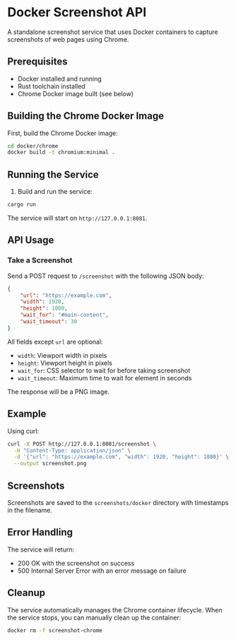 # Docker Screenshot API

A standalone screenshot service that uses Docker containers to capture screenshots of web pages using Chrome.

## Prerequisites

- Docker installed and running
- Rust toolchain installed
- Chrome Docker image built (see below)

## Building the Chrome Docker Image

First, build the Chrome Docker image:

```bash
cd docker/chrome
docker build -t chromium:minimal .
```

## Running the Service

1. Build and run the service:

```bash
cargo run
```

The service will start on `http://127.0.0.1:8081`.

## API Usage

### Take a Screenshot

Send a POST request to `/screenshot` with the following JSON body:

```json
{
    "url": "https://example.com",
    "width": 1920,
    "height": 1080,
    "wait_for": "#main-content",
    "wait_timeout": 30
}
```

All fields except `url` are optional:
- `width`: Viewport width in pixels
- `height`: Viewport height in pixels
- `wait_for`: CSS selector to wait for before taking screenshot
- `wait_timeout`: Maximum time to wait for element in seconds

The response will be a PNG image.

## Example

Using curl:

```bash
curl -X POST http://127.0.0.1:8081/screenshot \
  -H "Content-Type: application/json" \
  -d '{"url": "https://example.com", "width": 1920, "height": 1080}' \
  --output screenshot.png
```

## Screenshots

Screenshots are saved to the `screenshots/docker` directory with timestamps in the filename.

## Error Handling

The service will return:
- 200 OK with the screenshot on success
- 500 Internal Server Error with an error message on failure

## Cleanup

The service automatically manages the Chrome container lifecycle. When the service stops, you can manually clean up the container:

```bash
docker rm -f screenshot-chrome
``` 